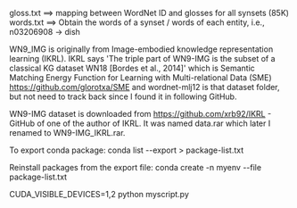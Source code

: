 gloss.txt ==> mapping between WordNet ID and glosses for all synsets (85K)
words.txt ==> Obtain the words of a synset / words of each entity, i.e., n03206908 -> dish


WN9_IMG is originally from Image-embodied knowledge representation learning (IKRL).
IKRL says 'The triple part of WN9-IMG is the subset of a classical
KG dataset WN18 [Bordes et al., 2014]' which is Semantic Matching Energy Function for Learning with Multi-relational Data (SME) https://github.com/glorotxa/SME and wordnet-mlj12 is that dataset folder, but not need to track back since I found it in following GitHub.

WN9-IMG dataset is downloaded from
https://github.com/xrb92/IKRL - GitHub of one of the author of IKRL. It was named data.rar which later I renamed to WN9-IMG_IKRL.rar.



To export conda package:
conda list --export > package-list.txt

Reinstall packages from the export file:
conda create -n myenv --file package-list.txt


CUDA_VISIBLE_DEVICES=1,2 python myscript.py
